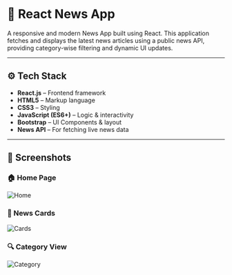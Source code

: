 # 📰 React News App

A responsive and modern News App built using React. This application fetches and displays the latest news articles using a public news API, providing category-wise filtering and dynamic UI updates.

---

## ⚙️ Tech Stack

- **React.js** – Frontend framework
- **HTML5** – Markup language
- **CSS3** – Styling
- **JavaScript (ES6+)** – Logic & interactivity
- **Bootstrap** – UI Components & layout
- **News API** – For fetching live news data

---

## 📸 Screenshots

### 🏠 Home Page
![Home](https://github.com/user-attachments/assets/db5992b6-337c-4522-b804-e5ed67693a4c)

### 📰 News Cards
![Cards](https://github.com/user-attachments/assets/544d59e1-765d-4c9d-af35-1b1bf5c854fb)

### 🔍 Category View
![Category](https://github.com/user-attachments/assets/b9916ec7-5d98-4b7b-b895-643e059b306a)


